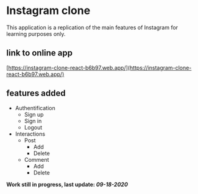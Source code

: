 # Instagram clone

This application is a replication of the main features of Instagram for learning purposes only.

## link to online app

[https://instagram-clone-react-b6b97.web.app/](https://instagram-clone-react-b6b97.web.app/)

## features added

- Authentification
  - Sign up
  - Sign in
  - Logout
- Interactions
  - Post
    - Add
    - Delete
  - Comment
    - Add
    - Delete

**Work still in progress, last update: _09-18-2020_**

